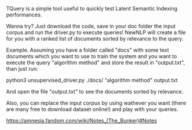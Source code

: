 TQuery is a simple tool useful to quickly test Latent Semantic Indexing performances.

Wanna try? Just download the code, save in your doc folder the input corpus and run the driver.py to execute queries!
NewNLP will create a file for you with a ranked list of documents sorted by relevance to the query.

Example.
Assuming you have a folder called "docs" with some text documents which you want to use to train the system and you want to execute the query 
"algorithm method" and store the result in "output.txt", than just run:

python3 unsupervised_driver.py ./docs/ "algorithm method" output.txt

And open the file "output.txt" to see the documents sorted by relevance.

Also, you can replace the input corpus by using wathever you want (there are many free to download dataset online!) and play with your queries.

https://amnesia.fandom.com/wiki/Notes_(The_Bunker)#Notes
